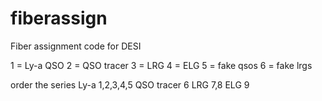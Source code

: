 # fiberassign
Fiber assignment code for DESI

1 = Ly-a QSO
2 = QSO tracer
3 = LRG
4 = ELG
5 = fake qsos
6 = fake lrgs	

order the series Ly-a 1,2,3,4,5
QSO tracer 6
LRG 7,8
ELG 9
